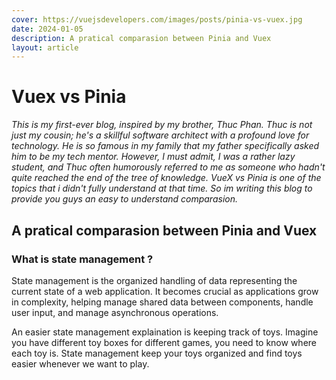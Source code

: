 ```yaml
---
cover: https://vuejsdevelopers.com/images/posts/pinia-vs-vuex.jpg
date: 2024-01-05
description: A pratical comparasion between Pinia and Vuex
layout: article
---
```


# Vuex vs Pinia
_This is my first-ever blog, inspired by my brother, Thuc Phan. Thuc is not just my cousin; he's a skillful software architect with a profound love for technology. He is so famous in my family that my father specifically asked him to be my tech mentor. However, I must admit, I was a rather lazy student, and Thuc often humorously referred to me as someone who hadn't quite reached the end of the tree of knowledge. VueX vs Pinia is one of the topics that i didn't fully understand at that time. So im writing this blog to provide you guys an easy to understand comparasion._
## A pratical comparasion between Pinia and Vuex


### What is state management ?
State management is the organized handling of data representing the current state of a web application. It becomes crucial as applications grow in complexity, helping manage shared data between components, handle user input, and manage asynchronous operations.

An easier state management explaination is keeping track of toys. Imagine you have different toy boxes for different games, you need to know where each toy is. State management keep your toys organized and find toys easier whenever we want to play.